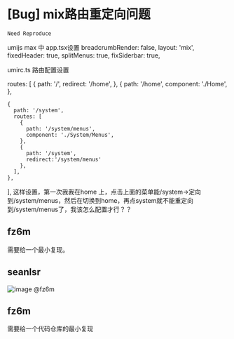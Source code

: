 # [Bug] mix路由重定向问题

`Need Reproduce`

umijs max 中
app.tsx设置
breadcrumbRender: false,
layout: 'mix',
fixedHeader: true,
splitMenus: true,
fixSiderbar: true,

umirc.ts 路由配置设置

routes: [
{
path: '/',
redirect: '/home',
},
{
path: '/home',
component: './Home',
},

    {
      path: '/system',
      routes: [
        {
          path: '/system/menus',
          component: './System/Menus',
        },
        {
          path: '/system',
          redirect:'/system/menus'
        },
      ],
    },

],
这样设置，第一次我我在home 上，点击上面的菜单能/system->定向到/system/menus，然后在切换到home，再点system就不能重定向到/system/menus了，我该怎么配置才行？？

## fz6m

需要给一个最小复现。

## seanlsr

>

![image](https://github.com/umijs/umi/assets/34623428/d1f1615f-474f-4bfb-b6bc-1dfdf80c3b82)
@fz6m

## fz6m

需要给一个代码仓库的最小复现
